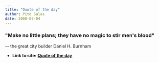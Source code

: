 ```yaml
---
title: "Quote of the day"
author: Pito Salas
date: 2008-07-04
---
```


### "Make no little plans; they have no magic to stir men's blood"

-- the great city builder Daniel H. Burnham


* **Link to site:** **[Quote of the day](None)**
